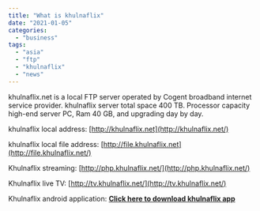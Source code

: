 ```yaml
---
title: "What is khulnaflix"
date: "2021-01-05"
categories: 
  - "business"
tags: 
  - "asia"
  - "ftp"
  - "khulnaflix"
  - "news"
---
```


khulnaflix.net is a local FTP server operated by Cogent broadband internet service provider. khulnaflix server total space 400 TB. Processor capacity high-end server PC, Ram 40 GB, and upgrading day by day.

khulnaflix local address: [http://khulnaflix.net](http://khulnaflix.net/)

khulnaflix local file address: [http://file.khulnaflix.net](http://file.khulnaflix.net/)

Khulnaflix streaming: [http://php.khulnaflix.net/](http://php.khulnaflix.net/)

Khulnaflix live TV: [http://tv.khulnaflix.net/](http://tv.khulnaflix.net/)

Khulnaflix android application: **[Click here to download khulnaflix app](https://drive.google.com/file/d/188-hVOJJT-O9Ayktx8wWk3HCw01IafXx/view?usp=sharing)**
